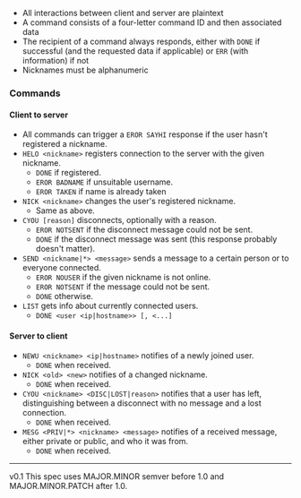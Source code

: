 - All interactions between client and server are plaintext
- A command consists of a four-letter command ID and then associated data
- The recipient of a command always responds, either with `DONE` if successful (and the requested data if applicable) or `ERR` (with information) if not
- Nicknames must be alphanumeric

### Commands

#### Client to server
- All commands can trigger a `EROR SAYHI` response if the user hasn't registered a nickname.
- `HELO <nickname>` registers connection to the server with the given nickname.
    - `DONE` if registered.
    - `EROR BADNAME` if unsuitable username.
    - `EROR TAKEN` if name is already taken
- `NICK <nickname>` changes the user's registered nickname.
    - Same as above.
- `CYOU [reason]` disconnects, optionally with a reason.
    - `EROR NOTSENT` if the disconnect message could not be sent.
    - `DONE` if the disconnect message was sent (this response probably doesn't matter).
- `SEND <nickname|*> <message>` sends a message to a certain person or to everyone connected.
    - `EROR NOUSER` if the given nickname is not online.
    - `EROR NOTSENT` if the message could not be sent.
    - `DONE` otherwise.
- `LIST` gets info about currently connected users.
    - `DONE <user <ip|hostname>> [, <...]`
    
#### Server to client
- `NEWU <nickname> <ip|hostname>` notifies of a newly joined user.
    - `DONE` when received.
- `NICK <old> <new>` notifies of a changed nickname.
    - `DONE` when received.
- `CYOU <nickname> <DISC|LOST|reason>` notifies that a user has left, distinguishing between a disconnect with no message and a lost connection.
    - `DONE` when received.
- `MESG <PRIV|*> <nickname> <message>` notifies of a received message, either private or public, and who it was from.
    - `DONE` when received.

---

v0.1
This spec uses MAJOR.MINOR semver before 1.0 and MAJOR.MINOR.PATCH after 1.0.
